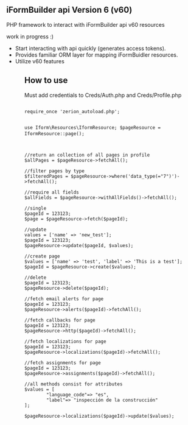 <h2>iFormBuilder api Version 6 (v60)</h2>
<p>PHP framework to interact with iFormBuilder api v60 resources</p>
work in progress :)
<ul>
    <li>Start interacting with api quickly (generates access tokens).</li>
    <li>Provides familiar ORM layer for mapping iFormBuidler resources.</li>
    <li>Utilize v60 features</li>
<ul>

<h2>How to use</h2>
<p>Must add credentials to Creds/Auth.php and Creds/Profile.php</p>
<pre>
<code>
require_once 'zerion_autoload.php';

use Iform\Resources\IformResource;
$pageResource = IformResource::page();
</code>
</pre>

<pre>
<code>
//return an collection of all pages in profile
$allPages = $pageResource->fetchAll();

//filter pages by type
$filteredPages = $pageResource->where('data_type(="7")')->fetchAll();

//require all fields
$allFields = $pageResource->withAllFields()->fetchAll();

//single
$pageId = 123123;
$page = $pageResource->fetch($pageId);

//update
values = ['name' => 'new_test'];
$pageId = 123123;
$pageResource->update($pageId, $values);

//create page
$values = ['name' => 'test', 'label' => 'This is a test'];
$pageId = $pageResource->create($values);

//delete
$pageId = 123123;
$pageResource->delete($pageId);

//fetch email alerts for page
$pageId = 123123;
$pageResource->alerts($pageId)->fetchAll();

//fetch callbacks for page
$pageId = 123123;
$pageResource->http($pageId)->fetchAll();

//fetch localizations for page
$pageId = 123123;
$pageResource->localizations($pageId)->fetchAll();

//fetch assignments for page
$pageId = 123123;
$pageResource->assignments($pageId)->fetchAll();

//all methods consist for attributes
$values = [
        "language_code"=> "es",
        "label"=> "inspección de la construcción"
];

$pageResource->localizations($pageId)->update($values);



</code>
</pre>
